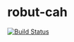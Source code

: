 robut-cah
=========
[![Build Status](https://travis-ci.org/kylerippey/robut-cah.png?branch=master)](https://travis-ci.org/kylerippey/robut-cah)
